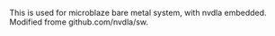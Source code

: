 This is used for microblaze bare metal system, with nvdla embedded.
Modified frome github.com/nvdla/sw.


